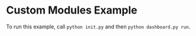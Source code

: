 # Custom Modules Example

To run this example, call `python init.py` and then `python dashboard.py run`.
